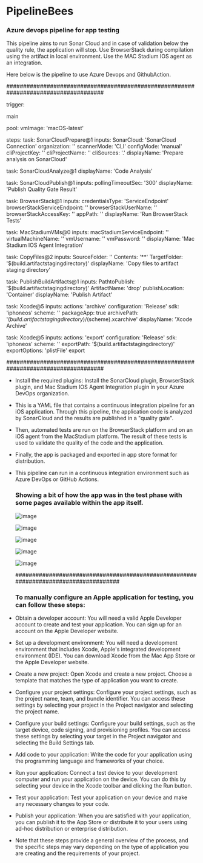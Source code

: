 # PipelineBees

### Azure devops pipeline for app testing

This pipeline aims to run Sonar Cloud and in case of validation below the quality rule, the application will stop.
Use BrowserStack during compilation using the artifact in local environment.
Use the MAC Stadium IOS agent as an integration.

Here below is the pipeline to use Azure Devops and GithubAction.


#####################################################################################


trigger:

main

pool:
  vmImage: 'macOS-latest'

steps:
  task: SonarCloudPrepare@1
  inputs:
    SonarCloud: 'SonarCloud Connection'
    organization: '<Your SonarCloud Organization>'
    scannerMode: 'CLI'
    configMode: 'manual'
    cliProjectKey: '<Your SonarCloud Project Key>'
    cliProjectName: '<Your SonarCloud Project Name>'
    cliSources: '.'
  displayName: 'Prepare analysis on SonarCloud'

  task: SonarCloudAnalyze@1
  displayName: 'Code Analysis'

  task: SonarCloudPublish@1
  inputs:
    pollingTimeoutSec: '300'
  displayName: 'Publish Quality Gate Result'

  task: BrowserStack@1
  inputs:
    credentialsType: 'ServiceEndpoint'
    browserStackServiceEndpoint: '<Your BrowserStack Service Endpoint>'
    browserStackUserName: '<Your BrowserStack Username>'
    browserStackAccessKey: '<Your BrowserStack Access Key>'
    appPath: '<Path to the IOS app file>'
  displayName: 'Run BrowserStack Tests'

  task: MacStadiumVMs@0
  inputs:
    macStadiumServiceEndpoint: '<Your Mac Stadium Service Endpoint>'
    virtualMachineName: '<Your IOS Agent Name>'
    vmUsername: '<Your IOS Agent Username>'
    vmPassword: '<Your IOS Agent Password>'
  displayName: 'Mac Stadium IOS Agent Integration'

  task: CopyFiles@2
  inputs:
    SourceFolder: '<Path to the IOS app file>'
    Contents: '**'
    TargetFolder: '$(build.artifactstagingdirectory)'
  displayName: 'Copy files to artifact staging directory'

  task: PublishBuildArtifacts@1
  inputs:
    PathtoPublish: '$(build.artifactstagingdirectory)'
    ArtifactName: 'drop'
    publishLocation: 'Container'
  displayName: 'Publish Artifact'

  task: Xcode@5
  inputs:
    actions: 'archive'
    configuration: 'Release'
    sdk: 'iphoneos'
    scheme: '<Your IOS app scheme>'
    packageApp: true
    archivePath: '$(build.artifactstagingdirectory)/$(scheme).xcarchive'
  displayName: 'Xcode Archive'

  task: Xcode@5
  inputs:
    actions: 'export'
    configuration: 'Release'
    sdk: 'iphoneos'
    scheme: '<Your IOS app scheme>'
    exportPath: '$(build.artifactstagingdirectory)'
    exportOptions: 'plistFile'
    export


##################################################################################### 


- Install the required plugins: Install the SonarCloud plugin, BrowserStack plugin, and Mac Stadium IOS Agent Integration plugin in your Azure DevOps organization.

- This is a YAML file that contains a continuous integration pipeline for an iOS application. Through this pipeline, the application code is analyzed by SonarCloud and the results are published in a "quality gate".

- Then, automated tests are run on the BrowserStack platform and on an iOS agent from the MacStadium platform. The result of these tests is used to validate the quality of the code and the application.

- Finally, the app is packaged and exported in app store format for distribution.

- This pipeline can run in a continuous integration environment such as Azure DevOps or GitHub Actions.
  
  
   ### Showing a bit of how the app was in the test phase with some pages available within the app itself.
   
   
  
  ![image](https://user-images.githubusercontent.com/80284143/228021034-846819be-b593-4de7-a5e5-1985db43f44b.png)

  
  ![image](https://user-images.githubusercontent.com/80284143/228035498-c710397f-1ceb-45a3-b509-7c8dedb75f4a.png)

  
  ![image](https://user-images.githubusercontent.com/80284143/228035577-eb87204c-c411-4a79-9b16-1a381bb5ad93.png)

  
  ![image](https://user-images.githubusercontent.com/80284143/228035722-049ffd82-e112-4764-84ad-db3d8d485b76.png)

  
  ![image](https://user-images.githubusercontent.com/80284143/228035896-c5db2cb1-b165-4943-8753-1e9cd1f8dffd.png)
  
  
  #####################################################################################
  
  
  
  ### To manually configure an Apple application for testing, you can follow these steps:

- Obtain a developer account: You will need a valid Apple Developer account to create and test your application. You can sign up for an account on the Apple Developer website.
- Set up a development environment: You will need a development environment that includes Xcode, Apple's integrated development environment (IDE). You can download Xcode from the Mac App Store or the Apple Developer website.

- Create a new project: Open Xcode and create a new project. Choose a template that matches the type of application you want to create.

- Configure your project settings: Configure your project settings, such as the project name, team, and bundle identifier. You can access these settings by selecting your project in the Project navigator and selecting the project name.

- Configure your build settings: Configure your build settings, such as the target device, code signing, and provisioning profiles. You can access these settings by selecting your target in the Project navigator and selecting the Build Settings tab.

- Add code to your application: Write the code for your application using the programming language and frameworks of your choice.

- Run your application: Connect a test device to your development computer and run your application on the device. You can do this by selecting your device in the Xcode toolbar and clicking the Run button.

- Test your application: Test your application on your device and make any necessary changes to your code.

- Publish your application: When you are satisfied with your application, you can publish it to the App Store or distribute it to your users using ad-hoc distribution or enterprise distribution.

- Note that these steps provide a general overview of the process, and the specific steps may vary depending on the type of application you are creating and the requirements of your project.
  
  

  
  
  
